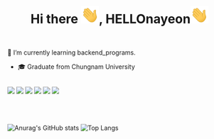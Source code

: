 
<p align="center">
<h1 align="center">Hi there <img width="40px" src="https://raw.githubusercontent.com/ABSphreak/ABSphreak/master/gifs/Hi.gif">, HELLOnayeon<img width="40px" src="https://raw.githubusercontent.com/ABSphreak/ABSphreak/master/gifs/Hi.gif"></h1>
</p>
<br>

🌱 I’m currently learning backend_programs.
<br>

<!-- - CNU SW Academy 1기 (2022.07. ~ 2022.10.) -->
- 🎓 Graduate from Chungnam University

<br>

<!--  <div><h2>📚 STUDYING STACKS 📚</h2></div> -->

<div > 
<img src="https://img.shields.io/badge/JAVA-007396?style=for-the-badge&logo=java&logoColor=white">
<img src="https://img.shields.io/badge/Spring-6DB33F?style=for-the-badge&logo=Spring&logoColor=white">
<img src="https://img.shields.io/badge/springboot-6DB33F?style=for-the-badge&logo=springboot&logoColor=white">

  
<img src="https://img.shields.io/badge/mysql-4479A1?style=for-the-badge&logo=mysql&logoColor=white">
<img src="https://img.shields.io/badge/github-181717?style=for-the-badge&logo=github&logoColor=white">
<img src="https://img.shields.io/badge/git-F05032?style=for-the-badge&logo=git&logoColor=white">
<!-- <img src="https://img.shields.io/badge/mariaDB-003545?style=for-the-badge&logo=mariaDB&logoColor=white"> -->
<!-- <img src="https://img.shields.io/badge/Eclipse%20IDE-2C2255.svg?&style=for-the-badge&logo=Eclipse%20IDE&logoColor=white">
<img src="https://img.shields.io/badge/Visual%20Studio%20Code-007ACC.svg?&style=for-the-badge&logo=Visual%20Studio%20Code&logoColor=white"> -->
 
<br>
<!--   
<img src="https://img.shields.io/badge/html-E34F26?style=for-the-badge&logo=html5&logoColor=white">
<img src="https://img.shields.io/badge/css-1572B6?style=for-the-badge&logo=css3&logoColor=white">
<img src="https://img.shields.io/badge/javascript-F7DF1E?style=for-the-badge&logo=javascript&logoColor=black">   
<img src="https://img.shields.io/badge/bootstrap-7952B3?style=for-the-badge&logo=bootstrap&logoColor=white">
<img src="https://img.shields.io/badge/gradle-02303A?style=for-the-badge&logo=gradle&logoColor=white">
<img src="https://img.shields.io/badge/apache tomcat-F8DC75?style=for-the-badge&logo=apachetomcat&logoColor=white">   -->
<br>  
</div>



<br>
<br> 
<div float="left">
	
![Anurag's GitHub stats](https://github-readme-stats.vercel.app/api?username=beautiflow&theme=radical&show_icons=true)  ![Top Langs](https://github-readme-stats.vercel.app/api/top-langs/?username=beautiflow&layout=compact) 
	
</div>
  <br>
  
  
<!--  <h2 align="center"> 📍 Connect with me  </h2>
<table align="center">
    <thead>
        <tr>
            <th align="left">WEB</th>
            <th align="center">URL</th>
        </tr>
    </thead>
    <tbody>
	<tr>
            <td align="left"><a href="https://instagram.com/nayeonee_"><img src="https://img.shields.io/badge/Instagram-E4405F?style=for-the-badge&logo=Instagram&logoColor=white&link=https://instagram.com/nayeonee_"/></a></td>
            <td align="center">https://instagram.com/nayeonee_</td>
       </tr>
        <tr>
            <td align="left"><a href="https://beautiflow.tistory.com/"><img src="https://img.shields.io/badge/Tistory-000000?style=for-the-badge&logo=Tistory&logoColor=white"/></a></td>
            <td align="center">https://beautiflow.tistory.com/</td>
        </tr>
        <tr>
            <td align="left"><a href="1114ny@naver.com"><img src="https://img.shields.io/badge/Naver-03C75A?style=for-the-badge&logo=Naver&logoColor=white"/></a></td>
            <td align="center">1114ny@naver.com</td>
	    </tr>
        <tr>
            <td align="left"><a href="mailto:hellonayeonee@gmail.com"><img src="https://img.shields.io/badge/Gmail-d14836?style=for-the-badge&logo=Gmail&logoColor=white&link=hellonayeonee@gmail.com"/></a></td>
            <td align="center">hellonayeonee@gmail.com</td>
        </tr>
    </tbody>
</table>
   -->











<!--
**beautiflow/beautiflow** is a ✨ _special_ ✨ repository because its `README.md` (this file) appears on your GitHub profile.

Here are some ideas to get you started:

- 🔭 I’m currently working on ...
- 🌱 I’m currently learning ...
- 👯 I’m looking to collaborate on ...
- 🤔 I’m looking for help with ...
- 💬 Ask me about ...
- 📫 How to reach me: ...
- 😄 Pronouns: ...
- ⚡ Fun fact: ...
-->

